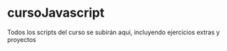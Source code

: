 # cursoJavascript
Todos los scripts del curso se subirán aquí, incluyendo ejercicios extras y proyectos
